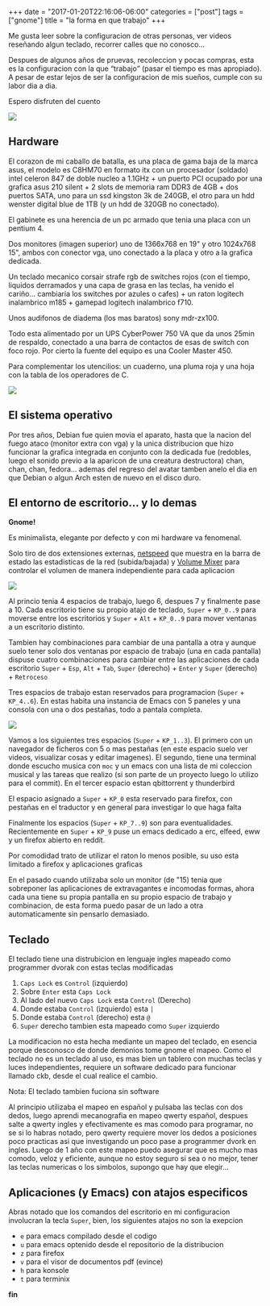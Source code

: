 +++
date = "2017-01-20T22:16:06-06:00"
categories = ["post"]
tags = ["gnome"]
title = "la forma en que trabajo"
+++

Me gusta leer sobre la configuracion de otras personas, ver videos reseñando
algun teclado, recorrer calles que no conosco...

Despues de algunos años de pruevas, recoleccion y pocas compras, esta es la
configuracion con la que <q>trabajo</q> (pasar el tiempo es mas apropiado). A
pesar de estar lejos de ser la configuracion de mis sueños, cumple con su labor
dia a dia.

Espero disfruten del cuento

![](../workspace.jpg)

## Hardware

El corazon de mi caballo de batalla, es una placa de gama baja de la marca asus,
el modelo es C8HM70 en formato itx con un procesador (soldado) intel celeron 847
de doble nucleo a 1.1GHz + un puerto PCI ocupado por una grafica asus 210
silent + 2 slots de memoria ram DDR3 de 4GB + dos puertos SATA, uno para un ssd
kingston 3k de 240GB, el otro para un hdd wenster digital blue de 1TB (y un hdd
de 320GB no conectado).

El gabinete es una herencia de un pc armado que tenia una placa con un pentium
4.

Dos monitores (imagen superior) uno de 1366x768 en 19" y otro 1024x768 15",
ambos con conector vga, uno conectado a la placa y otro a la grafica dedicada.

Un teclado mecanico corsair strafe rgb de switches rojos (con el tiempo,
liquidos derramados y una capa de grasa en las teclas, ha venido el
cariño... cambiaria los switches por azules o cafes) + un raton logitech
inalambrico m185 + gamepad logitech inalambrico f710.

Unos audifonos de diadema (los mas baratos) sony mdr-zx100.

Todo esta alimentado por un UPS CyberPower 750 VA que da unos 25min de respaldo,
conectado a una barra de contactos de esas de switch con foco rojo. Por cierto
la fuente del equipo es una Cooler Master 450.

Para complementar los utencilios: un cuaderno, una pluma roja y una hoja con la
tabla de los operadores de C.

![](../hardware.jpg)

## El sistema operativo

Por tres años, Debian fue quien movia el aparato, hasta que la nacion del fuego
ataco (monitor extra con vga) y la unica distribucion que hizo funcionar la
grafica integrada en conjunto con la dedicada fue (redobles, luego el sonido
previo a la aparicon de una creatura destructora) chan, chan, chan,
fedora... ademas del regreso del avatar tamben anelo el dia en que Debian o
algun Arch esten de nuevo en el disco duro.

## El entorno de escritorio... y lo demas

**Gnome!**

Es minimalista, elegante por defecto y con mi hardware va fenomenal.

Solo tiro de dos extensiones externas, [netspeed](https://github.com/hedayaty/NetSpeed) que muestra en la barra de estado
las estadisticas de la red (subida/bajada) y [Volume Mixer](https://github.com/aleho/gnome-shell-volume-mixer) para controlar el volumen
de manera independiente para cada aplicacion

![](../fly-kp_5.png)

Al princio tenia 4 espacios de trabajo, luego 6, despues 7 y finalmente pase a
10. Cada escritorio tiene su propio atajo de teclado, `Super` + `KP_0..9` para
moverse entre los escritorios y `Super` + `Alt` + `KP_0..9` para mover ventanas
a un escritorio distinto.

Tambien hay combinaciones para cambiar de una pantalla a otra y aunque suelo
tener solo dos ventanas por espacio de trabajo (una en cada pantalla) dispuse
cuatro combinaciones para cambiar entre las aplicaciones de cada escritorio
`Super` + `Esp`, `Alt` + `Tab`, `Super` (derecho) + `Enter` y `Super`
(derecho) + `Retroceso`

Tres espacios de trabajo estan reservados para programacion (`Super` +
`KP_4..6`). En estas habita una instancia de Emacs con 5 paneles y una consola
con una o dos pestañas, todo a pantala completa.

![](../kp_5.png)

Vamos a los siguientes tres espacios (`Super` + `KP_1..3`). El primero con un
navegador de ficheros con 5 o mas pestañas (en este espacio suelo ver videos,
visualizar cosas y editar imagenes). El segundo, tiene una terminal donde
escucho musica con `moc` y un emacs con una lista de mi coleccion musical y las
tareas que realizo (si son parte de un proyecto luego lo utilizo para el
commit). En el tercer espacio estan qbittorrent y thunderbird

El espacio asignado a `Super` + `KP_0` esta reservado para firefox, con pestañas en el
traductor y en general para investigar lo que haga falta

Finalmente los espacios (`Super` + `KP_7..9`) son para eventualidades.
Recientemente en `Super` + `KP_9` puse un emacs dedicado a erc, elfeed, eww y un
firefox abierto en reddit.

Por comodidad trato de utilizar el raton lo menos posible, su uso esta limitado
a firefox y aplicaciones graficas

En el pasado cuando utilizaba solo un monitor (de "15) tenia que sobreponer las
aplicaciones de extravagantes e incomodas formas, ahora cada una tiene su propia
pantalla en su propio espacio de trabajo y combinacion, de esta forma puedo
pasar de un lado a otra automaticamente sin pensarlo demasiado.

## Teclado

El teclado tiene una distrubicion en lenguaje ingles mapeado como programmer dvorak
con estas teclas modificadas

1. `Caps Lock` es `Control` (izquierdo)
2. Sobre `Enter` esta `Caps Lock`
3. Al lado del nuevo `Caps Lock` esta `Control` (Derecho)
4. Donde estaba `Control` (izquierdo) esta `|`
5. Donde estaba `Control` (derecho) esta `@`
6. `Super` derecho tambien esta mapeado como `Super` izquierdo


La modificacion no esta hecha mediante un mapeo del teclado, en esencia porque
desconosco de donde demonios tome gnome el mapeo. Como el teclado no es un
teclado al uso, es mas bien un tablero con muchas teclas y luces independientes,
requiere un software dedicado para funcionar llamado ckb, desde el cual realice
el cambio.

Nota: El teclado tambien fuciona sin software

Al principio utilizaba el mapeo en español y pulsaba las teclas con dos dedos,
luego aprendi mecanografia en mapeo qwerty español, despues salte a qwerty
ingles y efectivamente es mas comodo para programar, no se si lo habras notado,
pero qwerty requiere mover los dedos a posiciones poco practicas asi que
investigando un poco pase a programmer dvork en ingles. Luego de 1 año con este
mapeo puedo asegurar que es mucho mas comodo, veloz y eficiente, aunque no
estoy seguro si sea o no mejor, tener las teclas numericas o los simbolos,
supongo que hay que elegir...

## Aplicaciones (y Emacs) con atajos especificos

Abras notado que los comandos del escritorio en mi configuracion involucran la
tecla `Super`, bien, los siguientes atajos no son la exepcion

- `e` para emacs compilado desde el codigo
- `u` para emacs optenido desde el repositorio de la distribucion
- `z` para firefox
- `v` para el visor de documentos pdf (evince)
- `h` para konsole
- `t` para terminix


**fin**
